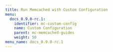 ```yaml
---
title: Run Memcached with Custom Configuration
menu:
  docs_0.9.0-rc.1:
    identifier: mc-custom-config
    name: Custom Configuration
    parent: mc-memcached-guides
    weight: 50
menu_name: docs_0.9.0-rc.1
---
```

